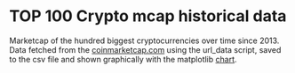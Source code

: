 # TOP 100 Crypto mcap historical data

Marketcap of the hundred biggest cryptocurrencies over time since 2013. Data fetched from the [coinmarketcap.com](coinmarketcap.com) using the url_data script, saved to the csv file and shown graphically with the matplotlib [chart](top100_mcap_chart.jpg).
